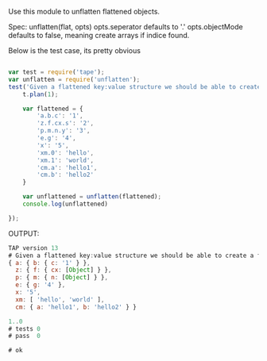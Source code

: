 Use this module to unflatten flattened objects.

Spec: unflatten(flat, opts)
opts.seperator  defaults to '.'
opts.objectMode defaults to false, meaning create arrays if indice found.

Below is the test case, its pretty obvious

```javascript

var test = require('tape');
var unflatten = require('unflatten');
test('Given a flattened key:value structure we should be able to create a full multidimensional javascript object', function (t) {
    t.plan(1);

    var flattened = {
        'a.b.c': '1',
        'z.f.cx.s': '2',
        'p.m.n.y': '3',
        'e.g': '4',
        'x': '5',
        'xm.0': 'hello',
        'xm.1': 'world',
        'cm.a': 'hello1',
        'cm.b': 'hello2'
    }

    var unflattened = unflatten(flattened);
    console.log(unflattened)

});
```

OUTPUT:

```javascript
TAP version 13
# Given a flattened key:value structure we should be able to create a full multidimensional javascript object
{ a: { b: { c: '1' } },
  z: { f: { cx: [Object] } },
  p: { m: { n: [Object] } },
  e: { g: '4' },
  x: '5',
  xm: [ 'hello', 'world' ],
  cm: { a: 'hello1', b: 'hello2' } }

1..0
# tests 0
# pass  0

# ok


```